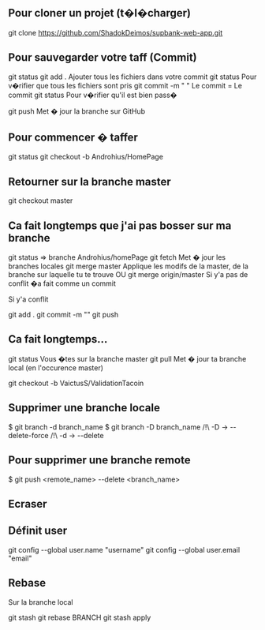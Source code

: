 ## Pour cloner un projet (t�l�charger)

git clone https://github.com/ShadokDeimos/supbank-web-app.git

## Pour sauvegarder votre taff (Commit)

git status
git add .		Ajouter tous les fichiers dans votre commit
git status 		Pour v�rifier que tous les fichiers sont pris
git commit -m "	"	Le commit = Le commit
git status		Pour v�rifier qu'il est bien pass�

git push 		Met � jour la branche sur GitHub

## Pour commencer � taffer

git status
git checkout -b Androhius/HomePage

## Retourner sur la branche master

git checkout master

## Ca fait longtemps que j'ai pas bosser sur ma branche

git status  			=> branche Androhius/homePage
git fetch			Met � jour les branches locales
git merge master		Applique les modifs de la master, de la branche sur laquelle tu te trouve
OU
git merge origin/master		Si y'a pas de conflit �a fait comme un commit

Si y'a conflit

git add .
git commit -m ""
git push

## Ca fait longtemps...

git status			Vous �tes sur la branche master
git pull			Met � jour ta branche local (en l'occurence master)

git checkout -b VaictusS/ValidationTacoin

## Supprimer une branche locale

$ git branch -d branch_name
$ git branch -D branch_name
  /!\ -D -> --delete-force
  /!\ -d -> --delete

## Pour supprimer une branche remote

$ git push <remote_name> --delete <branch_name>

## Ecraser

## Définit user

git config --global user.name "username"
git config --global user.email "email"

## Rebase

  Sur la branche local

git stash
git rebase BRANCH
git stash apply
